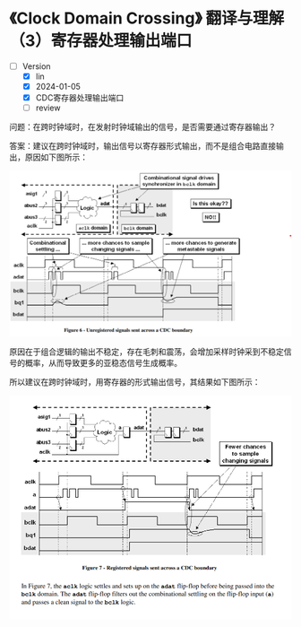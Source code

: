 # 《Clock Domain Crossing》 翻译与理解（3）寄存器处理输出端口

- [ ] Version
    * [x] lin
    * [x] 2024-01-05 
    * [x] CDC寄存器处理输出端口
    * [ ] review

问题：在跨时钟域时，在发射时钟域输出的信号，是否需要通过寄存器输出？

答案：建议在跨时钟域时，输出信号以寄存器形式输出，而不是组合电路直接输出，原因如下图所示：

![115](../img/115.png)

原因在于组合逻辑的输出不稳定，存在毛刺和震荡，会增加采样时钟采到不稳定信号的概率，从而导致更多的亚稳态信号生成概率。

所以建议在跨时钟域时，用寄存器的形式输出信号，其结果如下图所示：

![116](../img/116.png)
